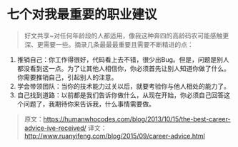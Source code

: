 # 七个对我最重要的职业建议

> 好文共享~对任何年龄段的人都适用，像我这种奔四的高龄码农可能感触更深、更需要一些。摘录几条最最最重要且需要不断精进的点：

1. 推销自己：你工作得很好，代码看上去不错，很少出Bug。但是，问题是别人都没看到这一点。为了让其他人相信你，你必须首先让别人知道你做了什么。你需要推销自己，引起别人的注意。
2. 学会带领团队：当你的技术能力过关以后，就要考验你与他人相处的能力了。
3. 自己找到道路：以前都是我们告诉你做什么，从现在开始，你必须自己回答这个问题了，我期待你来告诉我，什么事情需要做。

> 原文：https://humanwhocodes.com/blog/2013/10/15/the-best-career-advice-ive-received/
> 译文：http://www.ruanyifeng.com/blog/2015/09/career-advice.html

